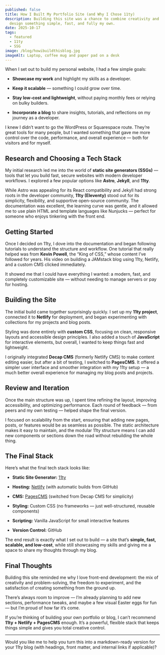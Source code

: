 ```yaml
---
published: false
title: How I Built My Portfolio Site (and Why I Chose 11ty)
description: Building this site was a chance to combine creativity and code — to
  design something simple, fast, and fully my own.
date: 2025-10-17
tags:
  - featured
  - 11ty
  - SSG
image: /blog/howibuildthisblog.jpg
imageAlt: Laptop, coffee mug and paper pad on a desk
---
```

When I set out to build my personal website, I had a few simple goals:

*   **Showcase my work** and highlight my skills as a developer.
    
*   **Keep it scalable** — something I could grow over time.
    
*   **Stay low-cost and lightweight**, without paying monthly fees or relying on bulky builders.
    
*   **Incorporate a blog** to share insights, tutorials, and reflections on my journey as a developer.
    

I knew I didn’t want to go the WordPress or Squarespace route. They’re great tools for many people, but I wanted something that gave me more control over the code, performance, and overall experience — both for visitors and for myself.

## Research and Choosing a Tech Stack

My initial research led me into the world of **static site generators (SSGs)** — tools that let you build fast, secure websites with modern developer workflows. I explored a few popular options like **Astro**, **Jekyll**, and **11ty**.

While Astro was appealing for its React compatibility and Jekyll had strong roots in the developer community, **11ty (Eleventy)** stood out for its simplicity, flexibility, and supportive open-source community. The documentation was excellent, the learning curve was gentle, and it allowed me to use plain HTML and template languages like Nunjucks — perfect for someone who enjoys tinkering with the front end.

## Getting Started

Once I decided on 11ty, I dove into the documentation and began following tutorials to understand the structure and workflow. One tutorial that really helped was from **Kevin Powell**, the “King of CSS,” whose content I’ve followed for years. His video on building a JAMstack blog using 11ty, Netlify, and a custom CMS clicked immediately.

It showed me that I could have everything I wanted: a modern, fast, and completely customizable site — without needing to manage servers or pay for hosting.

## Building the Site

The initial build came together surprisingly quickly. I set up my **11ty project**, connected it to **Netlify** for deployment, and began experimenting with collections for my projects and blog posts.

Styling was done entirely with **custom CSS**, focusing on clean, responsive layouts and accessible design principles. I also added a touch of **JavaScript** for interactive elements, but overall, I wanted to keep things fast and lightweight.

I originally integrated **Decap CMS** (formerly Netlify CMS) to make content editing easier, but after a bit of testing, I switched to **PagesCMS**. It offered a simpler user interface and smoother integration with my 11ty setup — a much better overall experience for managing my blog posts and projects.

## Review and Iteration

Once the main structure was up, I spent time refining the layout, improving accessibility, and optimizing performance. Each round of feedback — from peers and my own testing — helped shape the final version.

I focused on scalability from the start, ensuring that adding new pages, posts, or features would be as seamless as possible. The static architecture makes it easy to maintain, and the modular 11ty structure means I can add new components or sections down the road without rebuilding the whole thing.

## The Final Stack

Here’s what the final tech stack looks like:

*   **Static Site Generator:** [11ty](https://www.11ty.dev/)
    
*   **Hosting:** [Netlify](https://www.netlify.com/) (with automatic builds from GitHub)
    
*   **CMS:** [PagesCMS](https://pagescms.org/) (switched from Decap CMS for simplicity)
    
*   **Styling:** Custom CSS (no frameworks — just well-structured, reusable components)
    
*   **Scripting:** Vanilla JavaScript for small interactive features
    
*   **Version Control:** GitHub
    

The end result is exactly what I set out to build — a site that’s **simple, fast, scalable, and low-cost**, while still showcasing my skills and giving me a space to share my thoughts through my blog.

## Final Thoughts

Building this site reminded me why I love front-end development: the mix of creativity and problem-solving, the freedom to experiment, and the satisfaction of creating something from the ground up.

There’s always room to improve — I’m already planning to add new sections, performance tweaks, and maybe a few visual Easter eggs for fun — but I’m proud of how far it’s come.

If you’re thinking of building your own portfolio or blog, I can’t recommend **11ty + Netlify + PagesCMS** enough. It’s a powerful, flexible stack that keeps things simple and gives you total creative control.

* * *

Would you like me to help you turn this into a markdown-ready version for your 11ty blog (with headings, front matter, and internal links if applicable)?